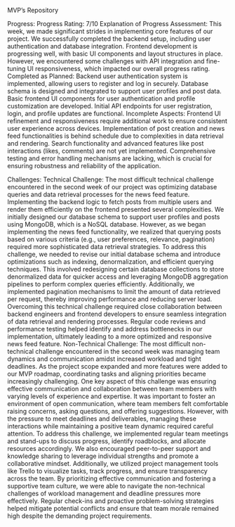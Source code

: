MVP’s Repository

Progress:
Progress Rating: 7/10
Explanation of Progress Assessment:
This week, we made significant strides in implementing core features of our project. We successfully completed the backend setup, including user authentication and database integration. Frontend development is progressing well, with basic UI components and layout structures in place. However, we encountered some challenges with API integration and fine-tuning UI responsiveness, which impacted our overall progress rating.
Completed as Planned:
Backend user authentication system is implemented, allowing users to register and log in securely.
Database schema is designed and integrated to support user profiles and post data.
Basic frontend UI components for user authentication and profile customization are developed.
Initial API endpoints for user registration, login, and profile updates are functional.
Incomplete Aspects:
Frontend UI refinement and responsiveness require additional work to ensure consistent user experience across devices.
Implementation of post creation and news feed functionalities is behind schedule due to complexities in data retrieval and rendering.
Search functionality and advanced features like post interactions (likes, comments) are not yet implemented.
Comprehensive testing and error handling mechanisms are lacking, which is crucial for ensuring robustness and reliability of the application.


Challenges:
Technical Challenge:
The most difficult technical challenge encountered in the second week of our project was optimizing database queries and data retrieval processes for the news feed feature. Implementing the backend logic to fetch posts from multiple users and render them efficiently on the frontend presented several complexities. We initially designed our database schema to support user profiles and posts using MongoDB, which is a NoSQL database. However, as we began implementing the news feed functionality, we realized that querying posts based on various criteria (e.g., user preferences, relevance, pagination) required more sophisticated data retrieval strategies.
To address this challenge, we needed to revise our initial database schema and introduce optimizations such as indexing, denormalization, and efficient querying techniques. This involved redesigning certain database collections to store denormalized data for quicker access and leveraging MongoDB aggregation pipelines to perform complex queries efficiently. Additionally, we implemented pagination mechanisms to limit the amount of data retrieved per request, thereby improving performance and reducing server load.
Overcoming this technical challenge required close collaboration between backend engineers and frontend developers to ensure seamless integration of data retrieval and rendering processes. Regular code reviews and performance testing helped identify and address bottlenecks in our implementation, ultimately leading to a more optimized and responsive news feed feature.
Non-Technical Challenge:
The most difficult non-technical challenge encountered in the second week was managing team dynamics and communication amidst increased workload and tight deadlines. As the project scope expanded and more features were added to our MVP roadmap, coordinating tasks and aligning priorities became increasingly challenging.
One key aspect of this challenge was ensuring effective communication and collaboration between team members with varying levels of experience and expertise. It was important to foster an environment of open communication, where team members felt comfortable raising concerns, asking questions, and offering suggestions. However, with the pressure to meet deadlines and deliverables, managing these interactions while maintaining a positive team dynamic required careful attention.
To address this challenge, we implemented regular team meetings and stand-ups to discuss progress, identify roadblocks, and allocate resources accordingly. We also encouraged peer-to-peer support and knowledge sharing to leverage individual strengths and promote a collaborative mindset. Additionally, we utilized project management tools like Trello to visualize tasks, track progress, and ensure transparency across the team.
By prioritizing effective communication and fostering a supportive team culture, we were able to navigate the non-technical challenges of workload management and deadline pressures more effectively. Regular check-ins and proactive problem-solving strategies helped mitigate potential conflicts and ensure that team morale remained high despite the demanding project requirements.




